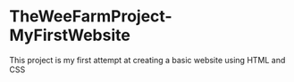 # TheWeeFarmProject-MyFirstWebsite

This project is my first attempt at creating a basic website using HTML and CSS
